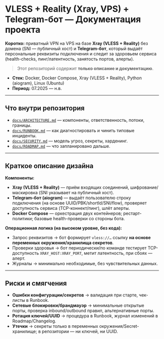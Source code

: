 # VLESS + Reality (Xray, VPS) + Telegram-бот — Документация проекта

**Коротко:** приватный VPN на VPS на базе **Xray (VLESS + Reality)** без домена (SNI — публичный хост) и **Telegram-бот**, который выдаёт персональные реквизиты подключения и следит за здоровьем сервиса (health-checks, пинг/латентность, занятость портов, алерты).

> Этот репозиторий содержит **только описание и документацию**.

- **Стек:** Docker, Docker Compose, Xray (VLESS + Reality), Python (aiogram), Linux (Ubuntu)
- **Период:** 07.2025 — н.в.

---

## Что внутри репозитория
- [`docs/ARCHITECTURE.md`](docs/ARCHITECTURE.md) — компоненты, ответственность, потоки, границы.
- [`docs/RUNBOOK.md`](docs/RUNBOOK.md) — как диагностировать и чинить типовые инциденты.
- [`docs/SECURITY.md`](docs/SECURITY.md) — модель угроз, секреты, харденинг.
- [`docs/ROADMAP.md`](docs/ROADMAP.md) — что запланировано дальше.

---

## Краткое описание дизайна

**Компоненты:**
- **Xray (VLESS + Reality)** — приём входящих соединений, шифрование/маскировка (SNI указывает на публичный хост).
- **Telegram-бот (aiogram)** — выдаёт пользователю строку подключения (на основе UUID/PBK/shortId/SNI/flow), проверяет доступность сервиса (TCP-коннект/пинг), шлёт алерты.
- **Docker Compose** — оркестрация двух контейнеров; рестарт-политики; базовые health-проверки со стороны бота.

**Операционная логика (на высоком уровне, без кода):**
- Запрос реквизитов → бот формирует `vless://…` ссылку **на основе переменных окружения/хранилища секретов**.
- Проверки здоровья → бот периодически/по команде тестирует TCP-доступность `XRAY_HOST:XRAY_PORT`, метит латентность, при сбоях — алерт.
- Журналы → минимально необходимые, без чувствительных данных.

---

## Риски и смягчения
- **Ошибки конфигурации/секретов** → валидация при старте, чек-листы в Runbook.
- **Сетевые блокировки/брандмауэр** → минимальные открытые порты, проверка inbound/outbound правил, альтернативные порты.
- **Ротация ключей/UUID** → процедура в Runbook, журнал изменений в Roadmap/Changelog.
- **Утечки** → секреты только в переменных окружения/Secret-хранилище; в репозитории — ни ключей, ни UUID.
